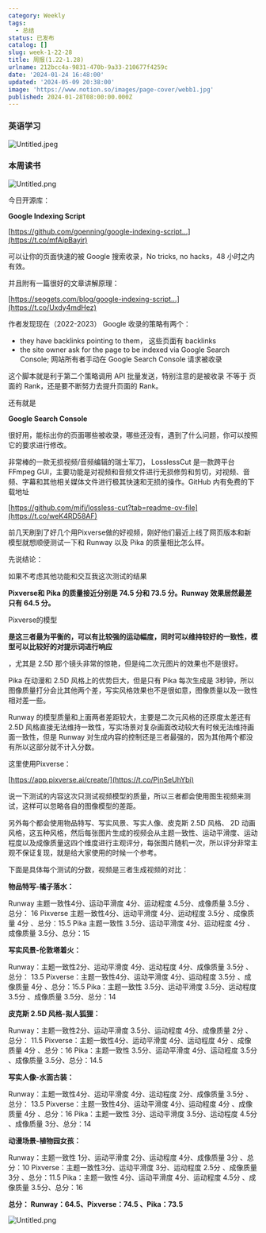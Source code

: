 ```yaml
---
category: Weekly
tags:
  - 总结
status: 已发布
catalog: []
slug: week-1-22-28
title: 周报(1.22-1.28)
urlname: 212bcc4a-9831-470b-9a33-210677f4259c
date: '2024-01-24 16:48:00'
updated: '2024-05-09 20:38:00'
image: 'https://www.notion.so/images/page-cover/webb1.jpg'
published: 2024-01-28T08:00:00.000Z
---
```


### 英语学习


![Untitled.jpeg](https://prod-files-secure.s3.us-west-2.amazonaws.com/5d24fe63-e567-4804-86f9-9fdc62e13082/13f89310-e18e-4344-b5f8-95c58ff07f1e/Untitled.jpeg?X-Amz-Algorithm=AWS4-HMAC-SHA256&X-Amz-Content-Sha256=UNSIGNED-PAYLOAD&X-Amz-Credential=ASIAZI2LB466YAC37CZC%2F20250228%2Fus-west-2%2Fs3%2Faws4_request&X-Amz-Date=20250228T053859Z&X-Amz-Expires=3600&X-Amz-Security-Token=IQoJb3JpZ2luX2VjEE4aCXVzLXdlc3QtMiJHMEUCIDXwBivQSaOB9oF2oybKex2FNWt%2Fx%2BquCqqmqrcUCCilAiEA4wI6UiobztpuF20K9U%2F1pPYfJsS93sNNWJUjOzu%2BpPwqiAQIhv%2F%2F%2F%2F%2F%2F%2F%2F%2F%2FARAAGgw2Mzc0MjMxODM4MDUiDE%2FeCZaG2KeGnisLRircA2sBVn%2B7373tU5xy2UjIej%2Fl49tr0Phf8wdtwomqCV%2BcoKLgpaaH%2FWJiU%2FD4qLsEUUfXWwFJIJYX8UUUOEcwFYX2UWFpDT9kQmvY4CQkGvJbc7I2EvJKRmpQgybsrDxgBzGye6gVyjhvca1PrsfA9VVWkdcgAW8lYoHawmDNvLZdYp7bpdDnlN5Wmm8HcHkpHqE9BIN5Xrz2qnzwqhul%2FILEMsXKWz3aW3LMFsjsCTOts5JNe97%2Bw9qiFT%2BJhc%2F%2BlSqtWrYDouOvxnoR4c49TDo%2BoTp8T3A%2FckGwOt7VA1aP2h2nuBEyW1PaaTf8Uiiut0QoQx9k%2BIJ6DlkWBrUy8jOGni5IR4Tfa6B%2FyDv0S6T4x2e9PoPUC1eyQUjjf7ixj%2Fk59Nx6Nh8swDvjIqCweRU68bn7Ww9s0g0u5sS0kVPxFcZzKQj3TSV1%2BG3RAcwVovye553nsbsRHVlnc5RS9akulbOAXEQTawOLCcfu1UpUw7FwBgW%2FNtkySNrIyc06%2BC9POYwYo40lrHQUAW2WdgSbCrn6yTMKzbJINrXOtrhOZa%2B11F41yz4k7819M4Ql%2BHjgnCY%2Fsa76Lvt%2BXcfJ1Gn0sjkqSPxqt61HyYng59LS8eo1FBTUklMNqtuJMPOOhb4GOqUBFtyz2h0C6ZkXhgy8sT6t9yMudIpis3IyxdUEa%2B5IxCmPh7KawXHc0mXr6LmwOh1B1lMHGa4H8zAC8aEsL6prXs8rsESA4W2p%2Brcqnko%2BLZ88j3NlMPe6gCIoupePDffXtKq6UW3biOvbD5WGT7xjtkSSdsRNLatjcze8lKke1Cme4IsK8FPl2uwnN%2BwmN26Tj72NEO0yLDiUzlP0SpxJbcDnyhdr&X-Amz-Signature=e330c89887fdea94cc06a0f575835de932943f9c8f4a803bd4fc5a86769c8031&X-Amz-SignedHeaders=host&x-id=GetObject)


### 本周读书


![Untitled.png](https://prod-files-secure.s3.us-west-2.amazonaws.com/5d24fe63-e567-4804-86f9-9fdc62e13082/4230a01f-03e6-45a7-9f78-5892b7e77e85/Untitled.png?X-Amz-Algorithm=AWS4-HMAC-SHA256&X-Amz-Content-Sha256=UNSIGNED-PAYLOAD&X-Amz-Credential=ASIAZI2LB466YAC37CZC%2F20250228%2Fus-west-2%2Fs3%2Faws4_request&X-Amz-Date=20250228T053859Z&X-Amz-Expires=3600&X-Amz-Security-Token=IQoJb3JpZ2luX2VjEE4aCXVzLXdlc3QtMiJHMEUCIDXwBivQSaOB9oF2oybKex2FNWt%2Fx%2BquCqqmqrcUCCilAiEA4wI6UiobztpuF20K9U%2F1pPYfJsS93sNNWJUjOzu%2BpPwqiAQIhv%2F%2F%2F%2F%2F%2F%2F%2F%2F%2FARAAGgw2Mzc0MjMxODM4MDUiDE%2FeCZaG2KeGnisLRircA2sBVn%2B7373tU5xy2UjIej%2Fl49tr0Phf8wdtwomqCV%2BcoKLgpaaH%2FWJiU%2FD4qLsEUUfXWwFJIJYX8UUUOEcwFYX2UWFpDT9kQmvY4CQkGvJbc7I2EvJKRmpQgybsrDxgBzGye6gVyjhvca1PrsfA9VVWkdcgAW8lYoHawmDNvLZdYp7bpdDnlN5Wmm8HcHkpHqE9BIN5Xrz2qnzwqhul%2FILEMsXKWz3aW3LMFsjsCTOts5JNe97%2Bw9qiFT%2BJhc%2F%2BlSqtWrYDouOvxnoR4c49TDo%2BoTp8T3A%2FckGwOt7VA1aP2h2nuBEyW1PaaTf8Uiiut0QoQx9k%2BIJ6DlkWBrUy8jOGni5IR4Tfa6B%2FyDv0S6T4x2e9PoPUC1eyQUjjf7ixj%2Fk59Nx6Nh8swDvjIqCweRU68bn7Ww9s0g0u5sS0kVPxFcZzKQj3TSV1%2BG3RAcwVovye553nsbsRHVlnc5RS9akulbOAXEQTawOLCcfu1UpUw7FwBgW%2FNtkySNrIyc06%2BC9POYwYo40lrHQUAW2WdgSbCrn6yTMKzbJINrXOtrhOZa%2B11F41yz4k7819M4Ql%2BHjgnCY%2Fsa76Lvt%2BXcfJ1Gn0sjkqSPxqt61HyYng59LS8eo1FBTUklMNqtuJMPOOhb4GOqUBFtyz2h0C6ZkXhgy8sT6t9yMudIpis3IyxdUEa%2B5IxCmPh7KawXHc0mXr6LmwOh1B1lMHGa4H8zAC8aEsL6prXs8rsESA4W2p%2Brcqnko%2BLZ88j3NlMPe6gCIoupePDffXtKq6UW3biOvbD5WGT7xjtkSSdsRNLatjcze8lKke1Cme4IsK8FPl2uwnN%2BwmN26Tj72NEO0yLDiUzlP0SpxJbcDnyhdr&X-Amz-Signature=dd46c371d64aab9d1410a0f4e7fbe3cf0d829aa1298ba60d1a79eb5046fa69a2&X-Amz-SignedHeaders=host&x-id=GetObject)


今日开源库：


**Google Indexing Script**


[https://github.com/goenning/google-indexing-script…](https://t.co/mfAipBayir)


可以让你的页面快速的被 Google 搜索收录，No tricks, no hacks，48 小时之内有效。

并且附有一篇很好的文章讲解原理：


[https://seogets.com/blog/google-indexing-script…](https://t.co/Uxdy4mdHez)


作者发现现在（2022-2023） Google 收录的策略有两个：

- they have backlinks pointing to them， 这些页面有 backlinks
- the site owner ask for the page to be indexed via Google Search Console; 网站所有者手动在 Google Search Console 请求被收录

这个脚本就是利于第二个策略调用 API 批量发送，特别注意的是被收录 不等于 页面的 Rank，还是要不断努力去提升页面的 Rank。

还有就是


**Google Search Console**


很好用，能标出你的页面哪些被收录，哪些还没有，遇到了什么问题，你可以按照它的要求进行修改。


非常棒的一款无损视频/音频编辑的瑞士军刀， LosslessCut 是一款跨平台 FFmpeg GUI，主要功能是对视频和音频文件进行无损修剪和剪切，对视频、音频、字幕和其他相关媒体文件进行极其快速和无损的操作。GitHub 内有免费的下载地址


[https://github.com/mifi/lossless-cut?tab=readme-ov-file](https://t.co/weK4RD58AF)


前几天刷到了好几个用Pixverse做的好视频，刚好他们最近上线了网页版本和新模型就想顺便测试一下和 Runway 以及 Pika 的质量相比怎么样。

先说结论：

如果不考虑其他功能和交互我这次测试的结果


**Pixverse和 Pika 的质量接近分别是 74.5 分和 73.5 分。Runway 效果居然最差只有 64.5 分。**


Pixverse的模型


**是这三者最为平衡的，可以有比较强的运动幅度，同时可以维持较好的一致性，模型可以比较好的对提示词进行响应**


，尤其是 2.5D 那个镜头非常的惊艳，但是纯二次元图片的效果也不是很好。

Pika 在动漫和 2.5D 风格上的优势巨大，但是只有 Pika 每次生成是 3秒钟，所以图像质量打分会比其他两个差，写实风格效果也不是很如意，图像质量以及一致性相对差一些。

Runway 的模型质量和上面两者差距较大，主要是二次元风格的还原度太差还有 2.5D 风格直接无法维持一致性，写实场景对复杂画面改动较大有时候无法维持画面一致性，但是 Runway 对生成内容的控制还是三者最强的，因为其他两个都没有所以这部分就不计入分数。

这里使用Pixverse：


[https://app.pixverse.ai/create/](https://t.co/PjnSeUhYbi)


说一下测试的内容这次只测试视频模型的质量，所以三者都会使用图生视频来测试，这样可以忽略各自的图像模型的差距。

另外每个都会使用物品特写、写实风景、写实人像、皮克斯 2.5D 风格、 2D 动画风格，这五种风格，然后每张图片生成的视频会从主题一致性、运动平滑度、运动程度以及成像质量这四个维度进行主观评分，每张图片随机一次，所以评分非常主观不保证复现，就是给大家使用的时候一个参考。

下面是具体每个测试的分数，视频是三者生成视频的对比：


**物品特写-橘子落水：**


Runway   主题一致性4分、运动平滑度 4分、运动程度 4.5分、成像质量 3.5分 、总分： 16
Pixverse 主题一致性4分、运动平滑度 4分、运动程度 3.5分 、成像质量 4分 、总分：15.5
Pika 主题一致性 3.5分、运动平滑度 4分、运动程度 4分 、成像质量 3.5分、总分：15


**写实风景-伦敦塔着火：**


Runway：主题一致性2分、运动平滑度 4分、运动程度 4分、成像质量 3.5分 、总分： 13.5
Pixverse：主题一致性4分、运动平滑度 4分、运动程度 3.5分 、成像质量 4分 、总分：15.5
Pika：主题一致性 3.5分、运动平滑度 3.5分、运动程度 3.5分 、成像质量 3.5分、总分：14


**皮克斯 2.5D 风格-拟人狐狸：**


Runway：主题一致性2分、运动平滑度 3.5分、运动程度 4分、成像质量 2分 、总分： 11.5
Pixverse：主题一致性4分、运动平滑度 4分、运动程度 4分 、成像质量 4分 、总分：16
Pika：主题一致性 3.5分、运动平滑度 4分、运动程度 3.5分 、成像质量 3.5分、总分：14.5


**写实人像-水面古装：**


Runway：主题一致性4分、运动平滑度 4分、运动程度 2分、成像质量 3.5分 、总分： 13.5
Pixverse：主题一致性4分、运动平滑度 4分、运动程度 4分 、成像质量 4分 、总分：16
Pika：主题一致性 3分、运动平滑度 3.5分、运动程度 4.5分 、成像质量 3分、总分：14


**动漫场景-植物园女孩：**


Runway：主题一致性 1分、运动平滑度 2分、运动程度 4分、成像质量 3分 、总分：10
Pixverse：主题一致性3分、运动平滑度 3分、运动程度 2.5分 、成像质量 3分 、总分：11.5
Pika：主题一致性 4分、运动平滑度 4分、运动程度 4.5分 、成像质量 3.5分、总分：16


**总分： Runway：64.5、Pixverse：74.5 、Pika：73.5**


![Untitled.png](https://prod-files-secure.s3.us-west-2.amazonaws.com/5d24fe63-e567-4804-86f9-9fdc62e13082/8e04e5ad-2b05-4144-8058-53bf010acfd3/Untitled.png?X-Amz-Algorithm=AWS4-HMAC-SHA256&X-Amz-Content-Sha256=UNSIGNED-PAYLOAD&X-Amz-Credential=ASIAZI2LB466YAC37CZC%2F20250228%2Fus-west-2%2Fs3%2Faws4_request&X-Amz-Date=20250228T053859Z&X-Amz-Expires=3600&X-Amz-Security-Token=IQoJb3JpZ2luX2VjEE4aCXVzLXdlc3QtMiJHMEUCIDXwBivQSaOB9oF2oybKex2FNWt%2Fx%2BquCqqmqrcUCCilAiEA4wI6UiobztpuF20K9U%2F1pPYfJsS93sNNWJUjOzu%2BpPwqiAQIhv%2F%2F%2F%2F%2F%2F%2F%2F%2F%2FARAAGgw2Mzc0MjMxODM4MDUiDE%2FeCZaG2KeGnisLRircA2sBVn%2B7373tU5xy2UjIej%2Fl49tr0Phf8wdtwomqCV%2BcoKLgpaaH%2FWJiU%2FD4qLsEUUfXWwFJIJYX8UUUOEcwFYX2UWFpDT9kQmvY4CQkGvJbc7I2EvJKRmpQgybsrDxgBzGye6gVyjhvca1PrsfA9VVWkdcgAW8lYoHawmDNvLZdYp7bpdDnlN5Wmm8HcHkpHqE9BIN5Xrz2qnzwqhul%2FILEMsXKWz3aW3LMFsjsCTOts5JNe97%2Bw9qiFT%2BJhc%2F%2BlSqtWrYDouOvxnoR4c49TDo%2BoTp8T3A%2FckGwOt7VA1aP2h2nuBEyW1PaaTf8Uiiut0QoQx9k%2BIJ6DlkWBrUy8jOGni5IR4Tfa6B%2FyDv0S6T4x2e9PoPUC1eyQUjjf7ixj%2Fk59Nx6Nh8swDvjIqCweRU68bn7Ww9s0g0u5sS0kVPxFcZzKQj3TSV1%2BG3RAcwVovye553nsbsRHVlnc5RS9akulbOAXEQTawOLCcfu1UpUw7FwBgW%2FNtkySNrIyc06%2BC9POYwYo40lrHQUAW2WdgSbCrn6yTMKzbJINrXOtrhOZa%2B11F41yz4k7819M4Ql%2BHjgnCY%2Fsa76Lvt%2BXcfJ1Gn0sjkqSPxqt61HyYng59LS8eo1FBTUklMNqtuJMPOOhb4GOqUBFtyz2h0C6ZkXhgy8sT6t9yMudIpis3IyxdUEa%2B5IxCmPh7KawXHc0mXr6LmwOh1B1lMHGa4H8zAC8aEsL6prXs8rsESA4W2p%2Brcqnko%2BLZ88j3NlMPe6gCIoupePDffXtKq6UW3biOvbD5WGT7xjtkSSdsRNLatjcze8lKke1Cme4IsK8FPl2uwnN%2BwmN26Tj72NEO0yLDiUzlP0SpxJbcDnyhdr&X-Amz-Signature=9fd276b11b6fe83ac3c5752eebad376bb06714bc042185cab42c9cb5e287d679&X-Amz-SignedHeaders=host&x-id=GetObject)


